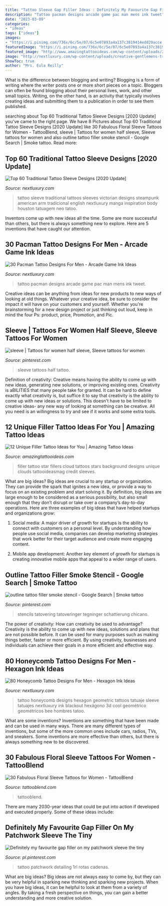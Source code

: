 ```yaml
---
title: "Tattoo Sleeve Gap Filler Ideas : Definitely My Favourite Gap Filler On My Patchwork Sleeve The Tiny"
description: "Tattoo pacman designs arcade game pac man mens ink tweet"
date: "2023-03-09"
categories:
- "ideas"
tags: ["ideas"]
images:
- "https://i.pinimg.com/736x/6c/5e/07/6c5e07893a4a137c3819414edd29acce.jpg"
featuredImage: "https://i.pinimg.com/736x/6c/5e/07/6c5e07893a4a137c3819414edd29acce.jpg"
featured_image: "http://www.amazingtattooideas.com/wp-content/uploads/2014/02/Star-filler-tattoo1.jpg"
image: "http://nextluxury.com/wp-content/uploads/creative-gentlemens-traditional-sleeve-tattoo-inspiration.jpg"
ShowToc: true
author: "Mrs. Eula Reilly"
---
```



What is the difference between blogging and writing?
Blogging is a form of writing where the writer posts one or more short pieces on a topic. Bloggers can often be found blogging about their personal lives, work, and other small topics. Writing, on the other hand, is an activity that typically involves creating ideas and submitting them to a publication in order to see them published.

	

		
searching about Top 60 Traditional Tattoo Sleeve Designs [2020 Update] you've came to the right page. We have 8 Pictures about Top 60 Traditional Tattoo Sleeve Designs [2020 Update] like 30 Fabulous Floral Sleeve Tattoos for Women - TattooBlend, sleeve | Tattoos for women half sleeve, Sleeve tattoos for women and also outline tattoo filler smoke stencil - Google Search | Smoke tattoo. Read more:
		
    
## Top 60 Traditional Tattoo Sleeve Designs [2020 Update]

<img loading=lazy src="http://nextluxury.com/wp-content/uploads/creative-gentlemens-traditional-sleeve-tattoo-inspiration.jpg" onerror="this.onerror=null;this.src='https://tse3.mm.bing.net/th?id=OIP.W8OAaaTbP2NJK4f6SNi3nQHaHa&amp;pid=15.1';" alt="Top 60 Traditional Tattoo Sleeve Designs [2020 Update]">

_Source: nextluxury.com_

>tattoo sleeve traditional tattoos sleeves victorian designs steampunk american arm tradicional english nextluxury manga inspiration body houston tatuagem neo tatoo. 

	

Inventors come up with new ideas all the time. Some are more successful than others, but there is always something new to explore. Here are 5 inventions that have caught our attention.

    
## 30 Pacman Tattoo Designs For Men - Arcade Game Ink Ideas

<img loading=lazy src="http://nextluxury.com/wp-content/uploads/mens-arcade-game-themed-pacman-sleeve-tattoo-designs.jpg" onerror="this.onerror=null;this.src='https://tse2.mm.bing.net/th?id=OIP.h0koYbWKT6wp5743OJ7LGwHaHa&amp;pid=15.1';" alt="30 Pacman Tattoo Designs For Men - Arcade Game Ink Ideas">

_Source: nextluxury.com_

>tattoo pacman designs arcade game pac man mens ink tweet. 

	

Creative ideas can be anything from ideas for new products to new ways of looking at old things. Whatever your creative idea, be sure to consider the impact it will have on your customers and yourself. Whether you're brainstorming for a new design project or just thinking out loud, keep in mind the four Ps: product, price, Promotion, and Pic.

    
## Sleeve | Tattoos For Women Half Sleeve, Sleeve Tattoos For Women

<img loading=lazy src="https://i.pinimg.com/originals/20/1b/8b/201b8b5fad30d8a951dddbd8df8ddc41.jpg" onerror="this.onerror=null;this.src='https://tse4.mm.bing.net/th?id=OIP.ZPoH41fi_t4qevQBamAoSAHaHa&amp;pid=15.1';" alt="sleeve | Tattoos for women half sleeve, Sleeve tattoos for women">

_Source: pinterest.com_

>sleeve tattoos half tattoo. 

	

Definition of creativity: Creative means having the ability to come up with new ideas, generating new solutions, or improving existing ones.
Creativity is aBILITIES that many people take for granted. It can be hard to define exactly what creativity is, but suffice it to say that creativity is the ability to come up with new ideas or solutions. This doesn't have to be limited to creative ideas- any new way of looking at something can be creative. All you need is an willingness to try and see if it works and some extra tools.

    
## 12 Unique Filler Tattoo Ideas For You | Amazing Tattoo Ideas

<img loading=lazy src="http://www.amazingtattooideas.com/wp-content/uploads/2014/02/Star-filler-tattoo1.jpg" onerror="this.onerror=null;this.src='https://tse4.mm.bing.net/th?id=OIP.trAwz8u8sWPXXGytX5xLMgHaOM&amp;pid=15.1';" alt="12 Unique Filler Tattoo Ideas for You | Amazing Tattoo Ideas">

_Source: amazingtattooideas.com_

>filler tattoo star fillers cloud tattoos stars background designs unique clouds tattooideasmag credit sleeves. 

	

What are big ideas?
Big ideas are crucial to any startup or organization. They can provide the spark that ignites a new idea, or provide a way to focus on an existing problem and start solving it. By definition, big ideas are large enough to be considered as a serious possibility, but also small enough that they don’t disrupt or take over a company’s day-to-day operations. Here are three examples of big ideas that have helped startups and organizations grow:
1. Social media: A major driver of growth for startups is the ability to connect with customers on a personal level. By understanding how people use social media, companies can develop marketing strategies that work better for their target audience and create more engaging content.

2. Mobile app development: Another key element of growth for startups is creating innovative mobile apps that appeal to a wider range of users.

    
## Outline Tattoo Filler Smoke Stencil - Google Search | Smoke Tattoo

<img loading=lazy src="https://i.pinimg.com/736x/fa/69/c6/fa69c693b2e2e2b339a81b478ca9c9a0.jpg" onerror="this.onerror=null;this.src='https://tse1.mm.bing.net/th?id=OIP.vodly--wgTnvqF7F8EXbTwAAAA&amp;pid=15.1';" alt="outline tattoo filler smoke stencil - Google Search | Smoke tattoo">

_Source: pinterest.com_

>stencils tatovering tatoveringer tegninger schattierung chicano. 

	

The power of creativity: How can creativity be used to advantage?
Creativity is the ability to come up with new ideas, solutions and plans that are not possible before. It can be used for many purposes such as making things better, faster or more efficient. By using creativity, businesses and individuals can achieve their goals in a more efficient and effective way.

    
## 80 Honeycomb Tattoo Designs For Men - Hexagon Ink Ideas

<img loading=lazy src="http://nextluxury.com/wp-content/uploads/guy-full-sleeves-dark-black-honeycomb-and-mehendi-design-tatoo.jpg" onerror="this.onerror=null;this.src='https://tse1.mm.bing.net/th?id=OIP.V_nS7Vd1t8ZdNsHhnntkKAHaIs&amp;pid=15.1';" alt="80 Honeycomb Tattoo Designs For Men - Hexagon Ink Ideas">

_Source: nextluxury.com_

>tattoo honeycomb designs hexagon geometric tattoos tatuaje sleeve tatuajes nextluxury ink blackout hexágono 3d cool geométrico geométricos bee hombres tatoo. 

	

What are some inventions?
Inventions are something that have been made and can be used in many ways. There are many different types of inventions, but some of the more common ones include cars, radios, TVs, and sneakers. Some inventions are more effective than others, but there is always something new to be discovered.

    
## 30 Fabulous Floral Sleeve Tattoos For Women - TattooBlend

<img loading=lazy src="https://tattooblend.com/wp-content/uploads/2015/11/bird-full-sleeve-floral-tattoo1-453x1024.jpg" onerror="this.onerror=null;this.src='https://tse4.mm.bing.net/th?id=OIP.aA2-85F844XANTYIk3vVXgAAAA&amp;pid=15.1';" alt="30 Fabulous Floral Sleeve Tattoos for Women - TattooBlend">

_Source: tattooblend.com_

>tattooblend. 

	

There are many 2030-year ideas that could be put into action if developed and executed properly. Some of these ideas include:

    
## Definitely My Favourite Gap Filler On My Patchwork Sleeve The Tiny

<img loading=lazy src="https://i.pinimg.com/736x/6c/5e/07/6c5e07893a4a137c3819414edd29acce.jpg" onerror="this.onerror=null;this.src='https://tse3.mm.bing.net/th?id=OIP.Kj8ddvOQbMQAwakIqquAegHaHa&amp;pid=15.1';" alt="Definitely my favourite gap filler on my patchwork sleeve the tiny">

_Source: pl.pinterest.com_

>tattoo patchwork detailing 1rl rotas cadenas. 

	

What are big ideas?
Big ideas are not always easy to come by, but they can be very helpful in sparking new thinking and sparking new projects. When you have big ideas, it can be helpful to look at them from a variety of angles. By taking a fresh perspective on things, you can gain a better understanding and more creative solution.

